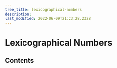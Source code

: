 ```yaml
---
tree_title: lexicographical-numbers
description: 
last_modified: 2022-06-09T21:23:28.2328
---
```


# Lexicographical Numbers

## Contents
